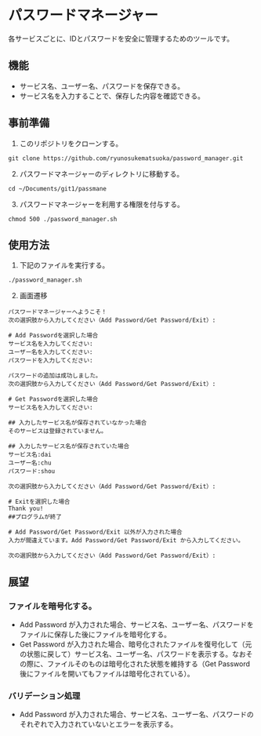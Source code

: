 # パスワードマネージャー  

各サービスごとに、IDとパスワードを安全に管理するためのツールです。  

## 機能

-   サービス名、ユーザー名、パスワードを保存できる。  
-   サービス名を入力することで、保存した内容を確認できる。  

## 事前準備
1. このリポジトリをクローンする。
  ```
  git clone https://github.com/ryunosukematsuoka/password_manager.git
  ```
2. パスワードマネージャーのディレクトリに移動する。
  ```
  cd ~/Documents/git1/passmane
  ```
3. パスワードマネージャーを利用する権限を付与する。
  ```
  chmod 500 ./password_manager.sh
  ```

## 使用方法

1. 下記のファイルを実行する。
  ```
  ./password_manager.sh
  ```
2. 画面遷移
  ```
  パスワードマネージャーへようこそ！
  次の選択肢から入力してください（Add Password/Get Password/Exit）:

  # Add Passwordを選択した場合
  サービス名を入力してください:
  ユーザー名を入力してください:
  パスワードを入力してください:

  パスワードの追加は成功しました。
  次の選択肢から入力してください（Add Password/Get Password/Exit）:

  # Get Passwordを選択した場合
  サービス名を入力してください:

  ## 入力したサービス名が保存されていなかった場合
  そのサービスは登録されていません。

  ## 入力したサービス名が保存されていた場合
  サービス名:dai
  ユーザー名:chu
  パスワード:shou

  次の選択肢から入力してください（Add Password/Get Password/Exit）:

  # Exitを選択した場合
  Thank you!
  ##プログラムが終了

  # Add Password/Get Password/Exit 以外が入力された場合
  入力が間違えています。Add Password/Get Password/Exit から入力してください。

  次の選択肢から入力してください（Add Password/Get Password/Exit）:
  ```
## 展望

### ファイルを暗号化する。
-   Add Password が入力された場合、サービス名、ユーザー名、パスワードをファイルに保存した後にファイルを暗号化する。
-   Get Password が入力された場合、暗号化されたファイルを復号化して（元の状態に戻して）サービス名、ユーザー名、パスワードを表示する。なおその際に、ファイルそのものは暗号化された状態を維持する（Get Password後にファイルを開いてもファイルは暗号化されている）。

### バリデーション処理
-   Add Password が入力された場合、サービス名、ユーザー名、パスワードのそれぞれで入力されていないとエラーを表示する。
